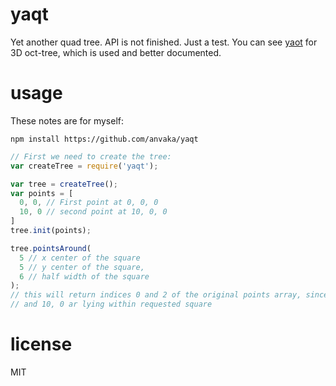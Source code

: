 # yaqt

Yet another quad tree. API is not finished. Just a test. You can see  [yaot](https://github.com/anvaka/yaot)
for 3D oct-tree, which is used and better documented.

# usage

These notes are for myself:

```
npm install https://github.com/anvaka/yaqt
```

``` js
// First we need to create the tree:
var createTree = require('yaqt');

var tree = createTree();
var points = [
  0, 0, // First point at 0, 0, 0
  10, 0 // second point at 10, 0, 0
]
tree.init(points);

tree.pointsAround(
  5 // x center of the square
  5 // y center of the square,
  6 // half width of the square
);
// this will return indices 0 and 2 of the original points array, since both 0, 0
// and 10, 0 ar lying within requested square
```


# license

MIT
